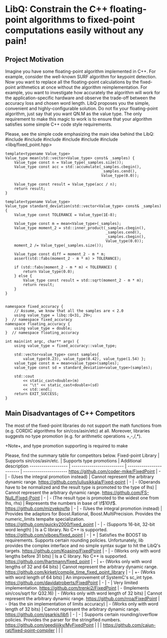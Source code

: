 # LibQ: Constrain the C++ floating-point algorithms to fixed-point computations easily without any pain!
## Project Motivation
Imagine you have some floating-point algorithm implemented in C++.
For example, consider the well-known SURF algorithm for keypoint detection.
Now you want to replace all the floating-point calculations by the fixed-point arithmetics at once without the algorithm reimplementation.
For example, you want to investigate how accurately the algorithm will work for the application-specific hardware and observe the trade-off between the accuracy loss and chosen word length.
LibQ proposes you the simple, convenient and highly-configurable solution.
Do not fix your floating-point algorithm, just say that you want QN.M as the value type.
The only requirement to make this magic to work is to ensure that your algorithm satisfies some simple C++ code style requirements.

Please, see the simple code emphasizing the main idea behind the LibQ:
    #include <cstdlib>
    #include <vector>
    #include <numeric>
    #include <iostream>
    #include <cassert>
    #include <libq/fixed_point.hpp>
    
    
    template<typename Value_type>
    Value_type mean(std::vector<Value_type> const& _samples) {
        Value_type const n = Value_type(_samples.size());
        Value_type const acc = std::accumulate(_samples.cbegin(),
                                               _samples.cend(),
                                               Value_type(0.0));
    
        Value_type const result = Value_type(acc / n);
        return result;
    }
    
    template<typename Value_type>
    Value_type standard_deviation(std::vector<Value_type> const& _samples) {
        Value_type const TOLERANCE = Value_type(1E-8);
    
        Value_type const m = mean<Value_type>(_samples);
        Value_type moment_2 = std::inner_product(_samples.cbegin(),
                                                 _samples.cend(),
                                                 _samples.cbegin(),
                                                 Value_type(0.0));
        moment_2 /= Value_type(_samples.size());
    
        Value_type const diff = moment_2 - m * m;
        assert(std::fabs(moment_2 - m * m) > TOLERANCE);
    
        if (std::fabs(moment_2 - m * m) < TOLERANCE) {
            return Value_type(0.0);
        } else {
            Value_type const result = std::sqrt(moment_2 - m * m);
            return result;
        }
    }
    
    
    namespace fixed_accuracy {
        // Assume, we know that all the samples are < 2.0
        using value_type = libq::Q<31, 29>;
    }  // namespace fixed_accuracy
    namespace floating_accuracy {
        using value_type = double;
    }  // namespace floating_accuracy

    int main(int argc, char** argv) {
        using value_type = fixed_accuracy::value_type;
    
        std::vector<value_type> const samples{
            value_type(0.23), value_type(0.42), value_type(1.54) };
        value_type const m = mean<value_type>(samples);
        value_type const sd = standard_deviation<value_type>(samples);
    
        std::cout
            << static_cast<double>(m)
            << "\t" << static_cast<double>(sd)
            << std::endl;
        return EXIT_SUCCESS;
    }

## Main Disadvantages of C++ Competitors
The most of the fixed-point libraries do not support the math functions from <cmath> (e.g. CORDIC algorithms for sin/cos/asin/etc) at all.
Moreover, libraries suggests no type promotion (e.g. for arithmetic operations +,-,/,*). 

+Note+, <cmath> and type promotion supporting is required to make 

Please, find the summary table for competitors below.
Fixed-point Library | Supports sin/cos/asin/etc. | Supports type promotions | Additional description
------------------- | -------------------------- | ------------------------ | ----------------------
https://github.com/coder-mike/FixedPoint | - | - (Uses the integral promotion instead) | Cannot represent the arbitrary dynamic range.
https://github.com/juliusikkala/Fixed-point | - | - (Operands have to be normalized and the result type is promoted to the type of lhs) | Cannot represent the arbitrary dynamic range.
https://github.com/FS-NulL/Fixed-Point | - | - (The result type is promoted to the widest one from lhs, rhs) | Represents the numbers in base of \f$10\f$.
https://github.com/mizvekov/fp | - | - (Uses the integral promotion instead) | Provides the adaptors for Boost.Rational, Boost.MultiPrecision. Provides the numeric_limits tempalte specialization.
https://github.com/quicky2000/fixed_point | - | - (Supports 16-bit, 32-bit word length) | Is a C library. No C++ is supported.
https://github.com/viboes/fixed_point | - | + | Satisfies the BOOST lib requirements. Supports certain rounding policies. Unfortunately, lib provides the complex interface and no simple syntax sugar to hit the LibQ's targets.
https://github.com/Koasing/FixedPoint | - | - (Works only with word lengths before 31 bits) | Is a C library. No C++ is supported.
https://github.com/lhartmann/fixed_point | - | +- (Works only with word lengths of 32 and 64 bits) | Cannot represent the arbitrary dynamic range.
https://github.com/kirket/compile_time_fixed_point_library | - | +- (Works with word length of 64 bits) | An improvement of SystemC's sc_int type.
https://github.com/davidatroberts/FixedPoint | - | - | Very limited implementation.
https://github.com/trenki2/FixedPoint | - (Implements sin/cos/sqrt for Q32.16) | - (Works only with word length of 32 bits) | Cannot represent the arbitrary dynamic range.
https://github.com/rroa/FixedPoint | - (Has the sin implementation of limits accuracy) | - (Works only with word length of 32 bits) | Cannot represent the arbitrary dynamic range.
https://github.com/gsarkis/libfi | - | - | Supports certain rounding/overflow policies. Provides the parser for the stringified numbers.
https://github.com/geediiiiky/MyFixedPoint | | |
https://github.com/cajun-rat/fixed-point-compiler | | |
